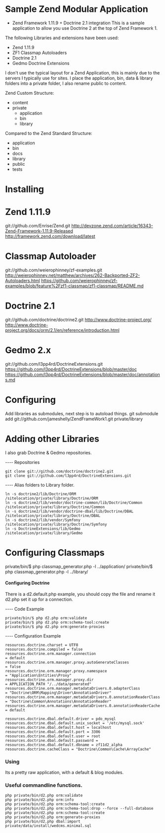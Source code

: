 # Sample Zend Modular Application

- Zend Framework 1.11.9 + Doctrine 2.1 integration
This is a sample application to allow you use Doctrine 2 at the top of Zend Framework 1.

The following Libraries and extensions have been used:

 +  Zend 1.11.9
 +  ZF1 Classmap Autoloaders
 +  Doctrine 2.1
 +  Gedmo Doctrine Extensions
 
I don't use the typical layout for a Zend Application, this is mainly due to the servers I typically use for sites. I place the application, bin, data & library folders into a private folder, I also rename public to content.

Zend Custom Structure:

 *  content
 *  private
	 +  application
	 +  bin
	 +  library

Compared to the Zend Standard Structure:

 *  application
 *  bin
 *  docs
 *  library
 *  public
 *  tests


# Installing

# Zend 1.11.9
git://github.com/Enrise/Zend.git
http://devzone.zend.com/article/16343-Zend-Framework-1.11.9-Released
http://framework.zend.com/download/latest

# Classmap Autoloader
git://github.com/weierophinney/zf-examples.git
http://weierophinney.net/matthew/archives/262-Backported-ZF2-Autoloaders.html
https://github.com/weierophinney/zf-examples/blob/feature%2Fzf1-classmap/zf1-classmap/README.md

# Doctrine 2.1
git://github.com/doctrine/doctrine2.git
http://www.doctrine-project.org/
http://www.doctrine-project.org/docs/orm/2.1/en/reference/introduction.html

# Gedmo 2.x
git://github.com/l3pp4rd/DoctrineExtensions.git
https://github.com/l3pp4rd/DoctrineExtensions/blob/master/doc
https://github.com/l3pp4rd/DoctrineExtensions/blob/master/doc/annotations.md

# Configuring
Add libraries as submodules, next step is to autoload things.
git submodule add git://github.com/jameshelly/ZendFrameWork1.git private/library

# Adding other Libraries
I also grab Doctrine & Gedmo repositories.

---- Repositories

	git clone git://github.com/doctrine/doctrine2.git 
	git clone git://github.com/l3pp4rd/DoctrineExtensions.git

---- Alias folders to Library folder.

	ln -s doctrine2/lib/Doctrine/ORM  /sitelocation/private/library/Doctrine/ORM
	ln -s doctrine2/lib/vendor/doctrine-common/lib/Doctrine/Common  /sitelocation/private/library/Doctrine/Common
	ln -s doctrine2/lib/vendor/doctrine-dbal/lib/Doctrine/DBAL  /sitelocation/private/library/Doctrine/DBAL
	ln -s doctrine2/lib/vendor/Symfony  /sitelocation/private/library/Doctrine/Symfony
	ln -s DoctrineExtensions/lib/Gedmo  /sitelocation/private/library/Gedmo

# Configuring Classmaps
private/bin/$ php classmap_generator.php -l ../application/
private/bin/$ php classmap_generator.php -l ../library/

#### Configuring Doctrine
There is a d2.default.php example, you should copy the file and rename it d2.php set it up for a connection.

---- Code Example

	private/bin/$ php d2.php orm:validate
	private/bin/$ php d2.php orm:schema-tool:create
	private/bin/$ php d2.php orm:generate-proxies

---- Configuration Example

	resources.doctrine.charset = UTF8
	resources.doctrine.compiled = false
	resources.doctrine.orm.manager.connection     							= default
	resources.doctrine.orm.manager.proxy.autoGenerateClasses 				= false
	resources.doctrine.orm.manager.proxy.namespace           				= "Application\Entities\Proxy"
	resources.doctrine.orm.manager.proxy.dir                 				= APPLICATION_PATH "/../data/generated"
	resources.doctrine.orm.manager.metadataDrivers.0.adapterClass          	= "Doctrine\ORM\Mapping\Driver\AnnotationDriver"
	resources.doctrine.orm.manager.metadataDrivers.0.annotationReaderClass 	= "Doctrine\Common\Annotations\AnnotationReader"
	resources.doctrine.orm.manager.metadataDrivers.0.annotationReaderCache 	= default

	resources.doctrine.dbal.default.driver = pdo_mysql
	resources.doctrine.dbal.default.unix_socket = '/etc/mysql.sock'
	resources.doctrine.dbal.default.host = localhost
	resources.doctrine.dbal.default.port = 3306
	resources.doctrine.dbal.default.user = root
	resources.doctrine.dbal.default.password = 
	resources.doctrine.dbal.default.dbname = zf11d2_alpha
	resources.doctrine.cacheClass = "Doctrine\Common\Cache\ArrayCache"

### Using
Its a pretty raw application, with a default & blog modules.

### Useful commandline functions.
	php private/bin/d2.php orm:validate
	php private/bin/d2.php orm:info
	php private/bin/d2.php orm:schema-tool:create
	php private/bin/d2.php orm:schema-tool:drop --force --full-database
	php private/bin/d2.php orm:schema-tool:create
	php private/bin/d2.php orm:generate-proxies
	php private/bin/d2.php dbal:import private/data/install/wedcms.minimal.sql
